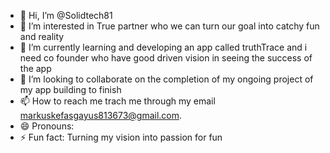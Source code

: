 - 👋 Hi, I’m @Solidtech81
- 👀 I’m interested in True partner who we can turn our goal into catchy fun and reality 
- 🌱 I’m currently learning and developing an app called truthTrace and i need co founder who have good driven vision in seeing the success of the app
- 💞️ I’m looking to collaborate on the completion of my ongoing project of my app building to finish 
- 📫 How to reach me  trach me through my email markuskefasgayus813673@gmail.com.
- 😄 Pronouns:
- ⚡ Fun fact: Turning my vision into passion for fun

<!---
Solidtech81/Solidtech81 is a ✨ special ✨ repository because its `README.md` (this file) appears on your GitHub profile.
You can click the Preview link to take a look at your changes.
--->

